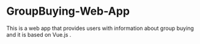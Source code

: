 # GroupBuying-Web-App
This is a web app that provides users with information about group buying and it is based on Vue.js .
